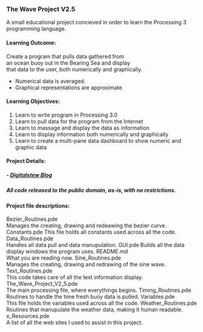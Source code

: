 ### The Wave Project V2.5
A small educational project concieved in order to learn the Processing 3  programming language.  

#### Learning Outcome:   
  Create a program that pulls data gathered from     
  an ocean buoy out in the Bearing Sea and display  
  that data to the user, both numerically and graphically.  
  - Numerical data is averaged.  
  - Graphical representations are approximate.  

#### Learning Objectives:  
1) Learn to write program in Processing 3.0  
2) Learn to pull data for the program from the Internet  
3) Learn to massage and display the data as information  
4) Learn to display information both numerically and graphically  
5) Learn to create a multi-pane data dashboard to show numeric and graphic data  
  
#### Project Details:  
##### - [Digitalstew Blog](http://digitalstew.blogspot.com/2015/12/the-wave-project-v25.html)  

##### All code released to the public domain, as-is, with no restrictions. 

#### Project file descriptions:  
Bezier_Routines.pde  
  Manages the creating, drawing and redeawing the bezier curve.  
Constants.pde
  This file holds all constants used across all the code.  
Data_Routines.pde  
  Handles all data pull and data manupulation.
GUI.pde
  Builds all the data display windows the program uses.
README.md  
  What you are reading now.
Sine_Routines.pde  
  Manages the creating, drawing and redrawing of the sine wave.
Text_Routines.pde  
  This code takes care of all the text information display.
The_Wave_Project_V2_5.pde  
  The main processing file, where everythings begins.
Timing_Routines.pde
  Routines to handle the time fresh buoy data is pulled.
Variables.pde  
  This file holds the variables used across all the code.
Weather_Routines.pde  
  Routines that manupulate the weather data, making it human readable.
x_Resources.pde  
  A list of all the web sites I used to assist in this project.  
  